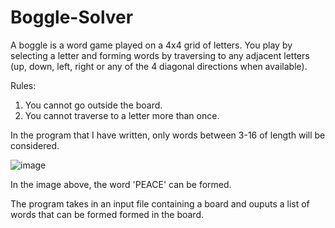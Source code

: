 # Boggle-Solver

A boggle is a word game played on a 4x4 grid of letters. You play by selecting a letter and forming words by traversing to any adjacent letters (up, down, left, right or any of the 4 diagonal directions when available). 

Rules:
1. You cannot go outside the board.
2. You cannot traverse to a letter more than once. 

In the program that I have written, only words between 3-16 of length will be considered.

![image](https://user-images.githubusercontent.com/54428986/134121711-6025a15d-6e58-4e5e-a33f-c137bdb898f2.png)

In the image above, the word 'PEACE' can be formed. 

The program takes in an input file containing a board and ouputs a list of words that can be formed formed in the board. 
